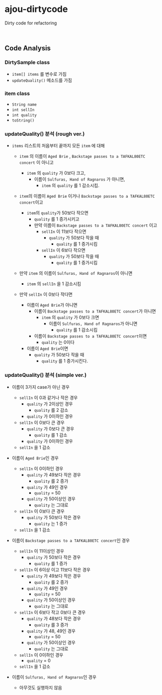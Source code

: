 # ajou-dirtycode
Dirty code for refactoring

<br>

## Code Analysis

### DirtySample class 

-  `item[] items` 를 변수로 가짐
- `updateQuality()` 메소드를 가짐 

### item class

- `String name`
- `int sellIn`
- `int quality`
- `toString()`

### updateQuality() 분석 (rough ver.)

  - `items` 리스트의 처음부터 끝까지 모든 `item` 에 대해
    - `item` 의 이름이 `Aged Brie` , `Backstage passes to a TAFKAL80ETC concert` 이 아니고
        - `item` 의 `quality` 가 0보다 크고,
            - 이름이 `Sulfuras, Hand of Ragnaros` 가 아니면,
                - `item` 의 `quality` 를 1 감소시킴.
    - `item`의 이름이  `Aged Brie` 이거나 `Backstage passes to a TAFKAL80ETC concert`이고
        - `item`의 `quality`가 50보다 작으면
            - `quality` 를 1 증가시키고
            - 만약 이름이 `Backstage passes to a TAFKAL80ETC concert` 이고
                - `sellIn` 이 11보다 작으면
                    - `quality` 가 50보다 작을 때
                        - `quality` 를 1 증가시킴
                - `sellIn` 이 6보다 작으면
                    - `quality` 가 50보다 작을 때
                        - `quality` 를 1 증가시킴        
        
    - 만약 `item` 의 이름이 `Sulfuras, Hand of Ragnaros`이 아니면
        - `item` 의 `sellIn` 을 1 감소시킴            
    
    - 만약 `sellIn` 이 0보다 작다면
        - 이름이 `Aged Brie`가 아니면
            - 이름이 `Backstage passes to a TAFKAL80ETC concert`가 아니면
                - `item` 의 `quality` 가 0보다 크면
                    - 이름이 `Sulfuras, Hand of Ragnaros`가 아니면
                        - `quality` 를 1 감소시킴
            - 이름이 `Backstage passes to a TAFKAL80ETC concert`이면
                - `quality` 는 0이다
        - 이름이 `Aged Brie`이면
            - `quality` 가 50보다 작을 때
                - `quality` 를 1 증가시킨다. 
                

### updateQuality() 분석 (simple ver.)

- 이름이 3가지 case가 아닌 경우
     - `sellIn` 이 0과 같거나 작은 경우
          - `quality` 가 2이상인 경우
              - `quality` 를 2 감소
          - `quality` 가 0이하인 경우
     - `sellIn` 이 0보다 큰 경우
          - `quality` 가 0보다 큰 경우
              - `quality` 를 1 감소
          - `quality` 가 0이하인 경우
     - `sellIn` 을 1 감소
- 이름이 `Aged Brie`인 경우
     - `sellIn` 이 0이하인 경우
          - `quality` 가 49보다 작은 경우 
              - `quality` 를 2 증가
          - `quality` 가 49인 경우
              - `quality`  = 50
          - `quality` 가 50이상인 경우
              - `quality` 는 그대로
     - `sellIn` 이 0보다 큰 경우
          - `quality` 가 50보다 작은 경우
              - `quality` 는 1 증가
     - `sellIn` 을 1 감소
- 이름이 `Backstage passes to a TAFKAL80ETC concert`인 경우
     - `sellIn` 이 11이상인 경우
          - `quality` 가 50보다 작은 경우
              - `quality` 를 1 증가
     - `sellIn` 이 6이상 이고 11보다 작은 경우
          - `quality` 가 49보다 작은 경우
              - `quality` 를 2 증가
          - `quality` 가 49인 경우 
              - `quality` = 50
          - `quality` 가 50이상인 경우
              - `quality` 는 그대로
     - `sellIn` 이 6보다 작고 0보다 큰 경우
          - `quality` 가 48보다 작은 경우
              - `quality` 를 3 증가
          - `quality` 가 48, 49인 경우
              - `quality`  = 50
          - `quality` 가 50이상인 경우
              - `quality` 는 그대로
     - `sellIn` 이 0이하인 경우 
          - `quality`  = 0 
     - `sellIn` 을 1 감소

- 이름이 `Sulfuras, Hand of Ragnaros`인 경우 
     - 아무것도 실행하지 않음
